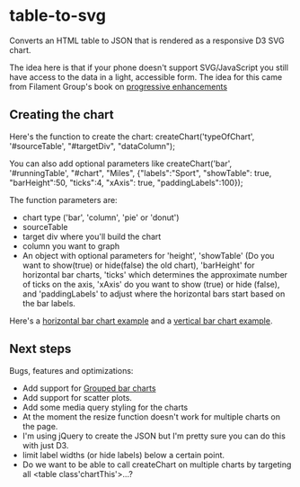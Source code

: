table-to-svg
============

Converts an HTML table to JSON that is rendered as a responsive D3 SVG chart.

The idea here is that if your phone doesn't support SVG/JavaScript you still have access to the data in a light, accessible form. The idea for this came from Filament Group's book on [progressive enhancements](http://filamentgroup.com/dwpe/)

## Creating the chart
Here's the function to create the chart:
createChart('typeOfChart', '#sourceTable', "#targetDiv", "dataColumn");

You can also add optional parameters like
createChart('bar', '#runningTable', "#chart", "Miles", {"labels":"Sport", "showTable": true, "barHeight":50, "ticks":4, "xAxis": true, "paddingLabels":100});

The function parameters are:
* chart type ('bar', 'column', 'pie' or 'donut')
* sourceTable
* target div where you'll build the chart
* column you want to graph
* An object with optional parameters for 'height', 'showTable' (Do you want to show(true) or hide(false) the old chart), 'barHeight' for horizontal bar charts, 'ticks' which determines the approximate number of ticks on the axis, 'xAxis' do you want to show (true) or hide (false), and 'paddingLabels' to adjust where the horizontal bars start based on the bar labels.

Here's a [horizontal bar chart example](http://54.243.239.169/brian/storytelling/tableToSVG_bar.html) and a [vertical bar chart example](http://54.243.239.169/brian/storytelling/tableToSVG.html).

## Next steps
Bugs, features and optimizations:
* Add support for [Grouped bar charts](http://bl.ocks.org/mbostock/3887051)
* Add support for scatter plots.
* Add some media query styling for the charts
* At the moment the resize function doesn't work for multiple charts on the page.
* I'm using jQuery to create the JSON but I'm pretty sure you can do this with just D3.
* limit label widths (or hide labels) below a certain point.
* Do we want to be able to call createChart on multiple charts by targeting all <table class'chartThis'>...</table>?
